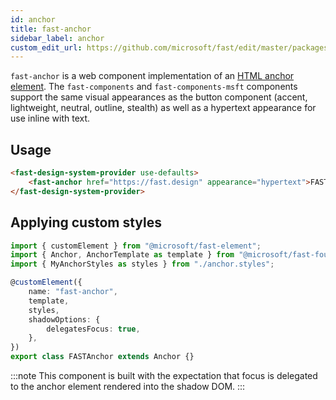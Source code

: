 ```yaml
---
id: anchor
title: fast-anchor
sidebar_label: anchor
custom_edit_url: https://github.com/microsoft/fast/edit/master/packages/web-components/fast-foundation/src/anchor/README.md
---
```


`fast-anchor` is a web component implementation of an [HTML anchor element](https://developer.mozilla.org/en-US/docs/Web/HTML/Element/a). The `fast-components` and `fast-components-msft` components support the same visual appearances as the button component (accent, lightweight, neutral, outline, stealth) as well as a hypertext appearance for use inline with text.

## Usage

```html
<fast-design-system-provider use-defaults>
    <fast-anchor href="https://fast.design" appearance="hypertext">FAST</fast-anchor>
</fast-design-system-provider>
```

## Applying custom styles

```ts
import { customElement } from "@microsoft/fast-element";
import { Anchor, AnchorTemplate as template } from "@microsoft/fast-foundation";
import { MyAnchorStyles as styles } from "./anchor.styles";

@customElement({
    name: "fast-anchor",
    template,
    styles,
    shadowOptions: {
        delegatesFocus: true,
    },
})
export class FASTAnchor extends Anchor {}
```

:::note
This component is built with the expectation that focus is delegated to the anchor element rendered into the shadow DOM.
:::